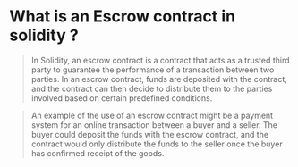 # What is an Escrow contract in solidity ?

>In Solidity, an escrow contract is a contract that acts as a trusted third party to guarantee the performance of a transaction between two parties. In an escrow contract, funds are deposited with the contract, and the contract can then decide to distribute them to the parties involved based on certain predefined conditions.

>An example of the use of an escrow contract might be a payment system for an online transaction between a buyer and a seller. The buyer could deposit the funds with the escrow contract, and the contract would only distribute the funds to the seller once the buyer has confirmed receipt of the goods.

